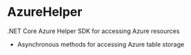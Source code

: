 # AzureHelper
.NET Core Azure Helper SDK for accessing Azure resources

* Asynchronous methods for accessing Azure table storage
